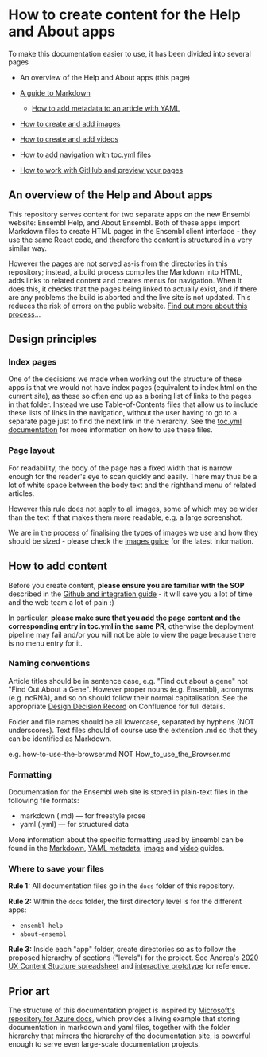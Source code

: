 # How to create content for the Help and About apps

To make this documentation easier to use, it has been divided into several pages

- An overview of the Help and About apps (this page)

- [A guide to Markdown](markdown.md)

    - [How to add metadata to an article with YAML](metadata.md)

- [How to create and add images](images.md)

- [How to create and add videos](videos.md)

- [How to add navigation](toc.md) with toc.yml files

- [How to work with GitHub and preview your pages](github.md)

## An overview of the Help and About apps

This repository serves content for two separate apps on the new Ensembl website: Ensembl Help, and About Ensembl. Both of these apps import Markdown files to create HTML pages in the Ensembl client interface - they use the same React code, and therefore the content is structured in a very similar way.

However the pages are not served as-is from the directories in this repository; instead, a build process compiles the Markdown into HTML, adds links to related content and creates menus for navigation. When it does this, it checks that the pages being linked to actually exist, and if there are any problems the build is aborted and the live site is not updated. This reduces the risk of errors on the public website. [Find out more about this process](github.md)...

## Design principles

### Index pages

One of the decisions we made when working out the structure of these apps is that we would not have index pages (equivalent to index.html on the current site), as these so often end up as a boring list of links to the pages in that folder. Instead we use Table-of-Contents files that allow us to include these lists of links in the navigation, without the user having to go to a separate page just to find the next link in the hierarchy. See the [toc.yml documentation](toc.md) for more information on how to use these files.

### Page layout

For readability, the body of the page has a fixed width that is narrow enough for the reader's eye to scan quickly and easily. There may thus be a lot of white space between the body text and the righthand menu of related articles.

However this rule does not apply to all images, some of which may be wider than the text if that makes them more readable, e.g. a large screenshot.

We are in the process of finalising the types of images we use and how they should be sized - please check the [images guide](images.md) for the latest information.

## How to add content

Before you create content, **please ensure you are familiar with the SOP** described in the [Github and integration guide](github.md) - it will save you a lot of time and the web team a lot of pain :)

In particular, **please make sure that you add the page content and the corresponding entry in toc.yml in the same PR**, otherwise the deployment pipeline may fail and/or you will not be able to view the page because there is no menu entry for it.

### Naming conventions

Article titles should be in sentence case, e.g. "Find out about a gene" not "Find Out About a Gene". However proper nouns (e.g. Ensembl), acronyms (e.g. ncRNA), and so on should follow their normal capitalisation. See the appropriate [Design Decision Record](https://www.ebi.ac.uk/seqdb/confluence/display/ENSWEB/DDRs+-+Design+decision+records#DDRsDesigndecisionrecords-Global) on Confluence for full details.

Folder and file names should be all lowercase, separated by hyphens (NOT underscores). Text files should of course use the extension .md so that they can be identified as Markdown.

e.g. how-to-use-the-browser.md NOT How_to_use_the_Browser.md

### Formatting

Documentation for the Ensembl web site is stored in plain-text files in the following file formats:

- markdown (.md) — for freestyle prose
- yaml (.yml) — for structured data

More information about the specific formatting used by Ensembl can be found in the [Markdown](markdown.md), [YAML metadata](metadata.md), [image](images.md) and [video](videos.md) guides.

### Where to save your files

**Rule 1:** All documentation files go in the `docs` folder of this repository.

**Rule 2:** Within the `docs` folder, the first directory level is for the different apps: 
- `ensembl-help`
- `about-ensembl`

**Rule 3:** Inside each "app" folder, create directories so as to follow the proposed hierarchy of sections ("levels") for the project. See Andrea's [2020 UX Content Stucture spreadsheet](https://docs.google.com/spreadsheets/d/11zshLpCUKAwd8P0Lmv3zzxJ_28f9oLg_atlLIetvq6E/edit#gid=0) and [interactive prototype](https://xd.adobe.com/view/d64fc883-dc95-4d08-63a3-483f9c772ec1-a07e/screen/37ccfc31-d3c9-423a-9493-9d7daf3db117?fullscreen) for reference.


## Prior art
The structure of this documentation project is inspired by [Microsoft's repository for Azure docs](https://github.com/MicrosoftDocs/azure-docs), which provides a living example that storing documentation in markdown and yaml files, together with the folder hierarchy that mirrors the hierarchy of the documentation site, is powerful enough to serve even large-scale documentation projects.

